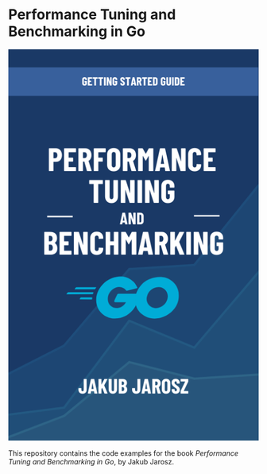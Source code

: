# Performance Tuning and Benchmarking in Go

![](cover.png)

This repository contains the code examples for the book *Performance Tuning and Benchmarking in Go*, by Jakub Jarosz.

